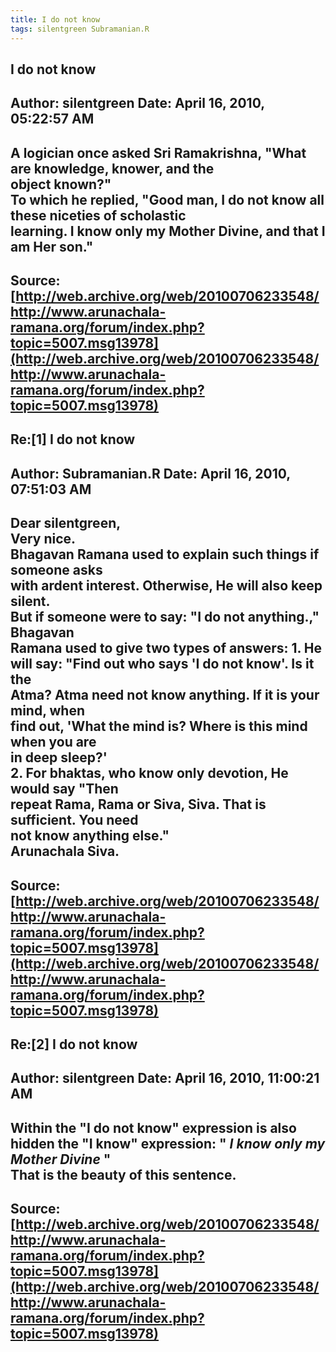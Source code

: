 ```yaml
--- 
title: I do not know   
tags: silentgreen Subramanian.R  
---  
```

## I do not know  
Author: silentgreen         Date: April 16, 2010, 05:22:57 AM  
---  
A logician once asked Sri Ramakrishna, "What are knowledge, knower, and the  
object known?"   
To which he replied, "Good man, I do not know all these niceties of scholastic  
learning. I know only my Mother Divine, and that I am Her son."
 ---  
Source:[http://web.archive.org/web/20100706233548/http://www.arunachala-ramana.org/forum/index.php?topic=5007.msg13978](http://web.archive.org/web/20100706233548/http://www.arunachala-ramana.org/forum/index.php?topic=5007.msg13978)   
---  

## Re:[1] I do not know  
Author: Subramanian.R       Date: April 16, 2010, 07:51:03 AM  
---  
Dear silentgreen,   
Very nice.   
Bhagavan Ramana used to explain such things if someone asks   
with ardent interest. Otherwise, He will also keep silent.   
But if someone were to say: "I do not anything.," Bhagavan   
Ramana used to give two types of answers: 1\. He will say: "Find out who says 'I do not know'. Is it the   
Atma? Atma need not know anything. If it is your mind, when   
find out, 'What the mind is? Where is this mind when you are   
in deep sleep?'   
2. For bhaktas, who know only devotion, He would say "Then   
repeat Rama, Rama or Siva, Siva. That is sufficient. You need   
not know anything else."   
Arunachala Siva.
 ---  
Source:[http://web.archive.org/web/20100706233548/http://www.arunachala-ramana.org/forum/index.php?topic=5007.msg13978](http://web.archive.org/web/20100706233548/http://www.arunachala-ramana.org/forum/index.php?topic=5007.msg13978)   
---  

## Re:[2] I do not know  
Author: silentgreen         Date: April 16, 2010, 11:00:21 AM  
---  
Within the "I do not know" expression is also hidden the "I know" expression: " _I know only my Mother Divine_ "   
That is the beauty of this sentence.
 ---  
Source:[http://web.archive.org/web/20100706233548/http://www.arunachala-ramana.org/forum/index.php?topic=5007.msg13978](http://web.archive.org/web/20100706233548/http://www.arunachala-ramana.org/forum/index.php?topic=5007.msg13978)   
---  

